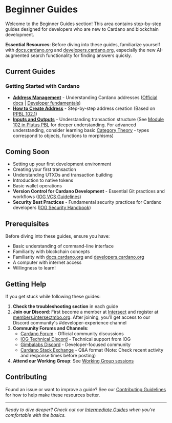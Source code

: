 # Beginner Guides

Welcome to the Beginner Guides section! This area contains step-by-step guides designed for developers who are new to Cardano and blockchain development.

**Essential Resources**: Before diving into these guides, familiarize yourself with [docs.cardano.org](https://docs.cardano.org) and [developers.cardano.org](https://developers.cardano.org), especially the new AI-augmented search functionality for finding answers quickly.

## Current Guides

### Getting Started with Cardano
- **[Address Management](./address.md)** - Understanding Cardano addresses ([Official docs](https://docs.cardano.org/about-cardano/learn/cardano-addresses) | [Developer fundamentals](https://developers.cardano.org/docs/get-started/technical-concepts/core-blockchain-fundamentals/#addresses))
- **[How to Create Address](./howtocreateaddress.md)** - Step-by-step address creation (Based on [PPBL 102.1](https://plutuspbl.io/))
- **[Inputs and Outputs](./inputsandoutputs.md)** - Understanding transaction structure (See [Module 102 in Plutus PBL](https://plutuspbl.io/) for deeper understanding. For advanced understanding, consider learning basic [Category Theory](https://arxiv.org/abs/1302.6946) - types correspond to objects, functions to morphisms)

## Coming Soon

- Setting up your first development environment
- Creating your first transaction
- Understanding UTXOs and transaction building
- Introduction to native tokens
- Basic wallet operations
- **Version Control for Cardano Development** - Essential Git practices and workflows ([IOG VCS Guidelines](https://input-output-hk.github.io/cardano-engineering-handbook/policy/vcs.html))
- **Security Best Practices** - Fundamental security practices for Cardano developers ([IOG Security Handbook](https://input-output-hk.github.io/cardano-engineering-handbook/policy/security/index.html))

## Prerequisites

Before diving into these guides, ensure you have:
- Basic understanding of command-line interface
- Familiarity with blockchain concepts
- Familiarity with [docs.cardano.org](https://docs.cardano.org) and [developers.cardano.org](https://developers.cardano.org)
- A computer with internet access
- Willingness to learn!

## Getting Help

If you get stuck while following these guides:

1. **Check the troubleshooting section** in each guide
2. **Join our Discord**: First become a member at [Intersect](https://www.intersectmbo.org/) and register at [members.intersectmbo.org](https://members.intersectmbo.org/registration). After joining, you'll get access to our Discord community's #developer-experience channel
3. **Community Forums and Channels**:
   - [Cardano Forum](https://forum.cardano.org) - Official community discussions
   - [IOG Technical Discord](https://discord.gg/inputoutput) - Technical support from IOG
   - [Gimbalabs Discord](https://discord.gg/gimbalabs) - Developer-focused community
   - [Cardano Stack Exchange](https://cardano.stackexchange.com) - Q&A format (Note: Check recent activity and response times before posting)
4. **Attend our Working Group**: See [Working Group sessions](../../working-group/readme.md)

## Contributing

Found an issue or want to improve a guide? See our [Contributing Guidelines](https://github.com/IntersectMBO/developer-experience/blob/main/CONTRIBUTING.md) for how to help make these resources better.

---

*Ready to dive deeper? Check out our [Intermediate Guides](../intermediate/) when you're comfortable with the basics.*
